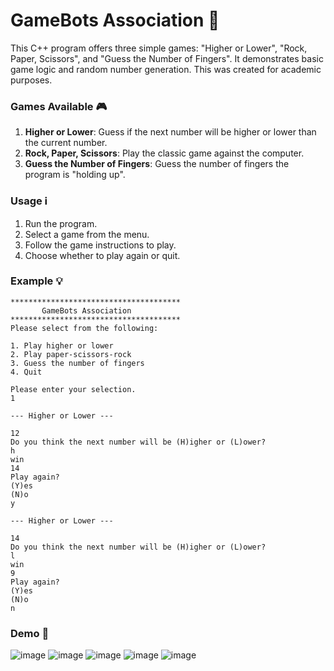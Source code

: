 # GameBots Association 🤖

This C++ program offers three simple games: "Higher or Lower", "Rock, Paper, Scissors", and "Guess the Number of Fingers". It demonstrates basic game logic and random number generation. This was created for academic purposes.

### Games Available 🎮
1. **Higher or Lower**: Guess if the next number will be higher or lower than the current number.
2. **Rock, Paper, Scissors**: Play the classic game against the computer.
3. **Guess the Number of Fingers**: Guess the number of fingers the program is "holding up".

### Usage ℹ️
1. Run the program.
2. Select a game from the menu.
3. Follow the game instructions to play.
4. Choose whether to play again or quit.

### Example 💡

```plaintext
**************************************
       GameBots Association
**************************************
Please select from the following:

1. Play higher or lower
2. Play paper-scissors-rock
3. Guess the number of fingers
4. Quit

Please enter your selection.
1

--- Higher or Lower ---

12
Do you think the next number will be (H)igher or (L)ower?
h
win
14
Play again?
(Y)es
(N)o
y

--- Higher or Lower ---

14
Do you think the next number will be (H)igher or (L)ower?
l
win
9
Play again?
(Y)es
(N)o
n
```
### Demo 📸

![image](https://github.com/LucyZachos/Rock-Paper-Scissors-Game/assets/90052665/bf3f27cc-f299-43ee-af63-d0d99cbf8167)
![image](https://github.com/LucyZachos/Rock-Paper-Scissors-Game/assets/90052665/b4884f9b-02ed-4c35-b917-ed9dc2038d7b)
![image](https://github.com/LucyZachos/Rock-Paper-Scissors-Game/assets/90052665/f2e17269-f74a-4d84-9342-29eee1f5d085)
![image](https://github.com/LucyZachos/Rock-Paper-Scissors-Game/assets/90052665/a294574a-6428-4d3a-889e-7a8563ef56a6)
![image](https://github.com/LucyZachos/Rock-Paper-Scissors-Game/assets/90052665/fd534d57-868c-4ac7-ab57-e298ffe916e1)
